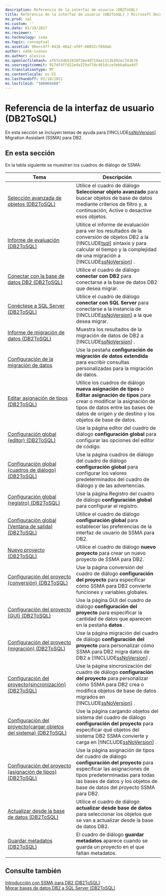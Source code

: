```yaml
---
description: Referencia de la interfaz de usuario (DB2ToSQL)
title: Referencia de la interfaz de usuario (DB2ToSQL) | Microsoft Docs
ms.prod: sql
ms.custom: ''
ms.date: 01/19/2017
ms.reviewer: ''
ms.technology: ssma
ms.topic: conceptual
ms.assetid: 98ecc4ff-9416-48a2-af0f-86852cf69dab
author: nahk-ivanov
ms.author: alexiva
ms.openlocfilehash: af6fe3db52820f36e4d719aa1313b392ec743670
ms.sourcegitcommit: 917df4ffd22e4a229af7dc481dcce3ebba0aa4d7
ms.translationtype: MT
ms.contentlocale: es-ES
ms.lasthandoff: 02/10/2021
ms.locfileid: "100069488"
---
```

# <a name="user-interface-reference-db2tosql"></a>Referencia de la interfaz de usuario (DB2ToSQL)
En esta sección se incluyen temas de ayuda para [!INCLUDE[ssNoVersion](../../includes/ssnoversion-md.md)] Migration Assistant (SSMA) para DB2.  
  
## <a name="in-this-section"></a>En esta sección  
En la tabla siguiente se muestran los cuadros de diálogo de SSMA:  
  
|Tema|Descripción|  
|-|-|  
|[Selección avanzada de objetos &#40;DB2ToSQL&#41;](../../ssma/db2/advanced-object-selection-db2tosql.md)|Utilice el cuadro de diálogo **Seleccionar objeto avanzado** para buscar objetos de base de datos mediante criterios de filtro y, a continuación, Active o desactive esos objetos.|  
|[Informe de evaluación &#40;DB2ToSQL&#41;](../../ssma/db2/assessment-report-db2tosql.md)|Utilice el informe de evaluación para ver los resultados de la conversión de objetos DB2 a la [!INCLUDE[tsql](../../includes/tsql-md.md)] sintaxis y para calcular el tiempo y la complejidad de una migración a [!INCLUDE[ssNoVersion](../../includes/ssnoversion-md.md)] .|  
|[Conectar con la base de datos DB2 &#40;DB2ToSQL&#41;](../../ssma/db2/connecting-to-db2-database-db2tosql.md)|Utilice el cuadro de diálogo **conectar con DB2** para conectarse a la base de datos DB2 que desea migrar.|  
|[Conéctese a SQL Server &#40;DB2ToSQL&#41;](../../ssma/db2/connect-to-sql-server-db2tosql.md)|Utilice el cuadro de diálogo **conectar con SQL Server** para conectarse a la instancia de [!INCLUDE[ssNoVersion](../../includes/ssnoversion-md.md)] a la que desea migrar.|  
|[Informe de migración de datos &#40;DB2ToSQL&#41;](../../ssma/db2/data-migration-report-db2tosql.md)|Muestra los resultados de la migración de datos de DB2 a [!INCLUDE[ssNoVersion](../../includes/ssnoversion-md.md)] .|  
|[Configuración de la migración de datos](./data-migration-settings-db2tosql.md)|Use la pestaña **configuración de migración de datos extendida** para escribir consultas personalizadas para la migración de datos.|  
|[Editar asignación de tipos &#40;DB2ToSQL&#41;](../../ssma/db2/edit-type-mapping-db2tosql.md)|Utilice los cuadros de diálogo **nueva asignación de tipos** o **Editar asignación de tipos** para crear o modificar la asignación de tipos de datos entre las bases de datos de origen y de destino y los objetos de base de datos.|  
|[Configuración global &#40;editor&#41; &#40;DB2ToSQL&#41;](../../ssma/db2/global-settings-editor-db2tosql.md)|Use la página editor del cuadro de diálogo **configuración global** para configurar las opciones del editor de código.|  
|[Configuración global &#40;cuadros de diálogo&#41; &#40;DB2ToSQL&#41;](../../ssma/db2/global-settings-dialogs-db2tosql.md)|Use la página cuadros de diálogo del cuadro de diálogo **configuración global** para configurar los valores predeterminados del cuadro de diálogo y de las advertencias.|  
|[Configuración global &#40;registro&#41; &#40;DB2ToSQL&#41;](../../ssma/db2/global-settings-logging-db2tosql.md)|Use la página Registro del cuadro de diálogo **configuración global** para configurar el registro.|  
|[Configuración global &#40;Ventana de salida&#41; &#40;DB2ToSQL&#41;](../../ssma/db2/global-settings-output-window-db2tosql.md)|Utilice el cuadro de diálogo **configuración global** para establecer las preferencias de la interfaz de usuario de SSMA para DB2.|  
|[Nuevo proyecto &#40;DB2ToSQL&#41;](../../ssma/db2/new-project-db2tosql.md)|Utilice el cuadro de diálogo **nuevo proyecto** para crear un nuevo proyecto de SSMA para DB2.|  
|[Configuración del proyecto &#40;conversión&#41; &#40;DB2ToSQL&#41;](../../ssma/db2/project-settings-conversion-db2tosql.md)|Use la página conversión del cuadro de diálogo **configuración del proyecto** para especificar cómo SSMA para DB2 convierte funciones y variables globales.|  
|[Configuración del proyecto &#40;GUI&#41; &#40;DB2ToSQL&#41;](../../ssma/db2/project-settings-gui-db2tosql.md)|Use la página GUI del cuadro de diálogo **configuración del proyecto** para especificar la cantidad de datos que aparecen en la pestaña **datos** .|  
|[Configuración del proyecto &#40;migración&#41; &#40;DB2ToSQL&#41;](../../ssma/db2/project-settings-migration-db2tosql.md)|Use la página migración del cuadro de diálogo **configuración del proyecto** para personalizar cómo SSMA para DB2 migra datos de DB2 a [!INCLUDE[ssNoVersion](../../includes/ssnoversion-md.md)] .|  
|[Configuración del proyecto&#40;sincronización&#41; &#40;DB2ToSQL&#41;](../../ssma/db2/project-settings-synchronization-db2tosql.md)|Use la página sincronización del cuadro de diálogo **configuración del proyecto** para personalizar cómo SSMA para DB2 crea o modifica objetos de base de datos migrados en [!INCLUDE[ssNoVersion](../../includes/ssnoversion-md.md)] .|  
|[Configuración del proyecto&#40;cargar objetos del sistema&#41; &#40;DB2ToSQL&#41;](../../ssma/db2/project-settings-loading-system-objects-db2tosql.md)|Use la página cargando objetos del sistema del cuadro de diálogo **configuración del proyecto** para especificar qué objetos del sistema DB2 SSMA convierte y carga en [!INCLUDE[ssNoVersion](../../includes/ssnoversion-md.md)] .|  
|[Configuración del proyecto &#40;asignación de tipos&#41; &#40;DB2ToSQL&#41;](../../ssma/db2/project-settings-type-mapping-db2tosql.md)|Use la página asignación de tipos del cuadro de diálogo **configuración del proyecto** para especificar las asignaciones de tipos predeterminadas para todas las bases de datos y los objetos de base de datos del proyecto SSMA para DB2.|  
|[Actualizar desde la base de datos &#40;DB2ToSQL&#41;](../../ssma/db2/refresh-from-database-db2tosql.md)|Utilice el cuadro de diálogo **actualizar desde base de datos** para seleccionar los objetos que se van a actualizar desde la base de datos DB2.|  
|[Guardar metadatos &#40;DB2ToSQL&#41;](../../ssma/db2/save-metadata-db2tosql.md)|El cuadro de diálogo **guardar metadatos** aparece cuando se guarda un proyecto en el que faltan metadatos.|  
  
## <a name="see-also"></a>Consulte también  
[Introducción con SSMA para DB2 &#40;DB2ToSQL&#41;](../../ssma/db2/getting-started-with-ssma-for-db2-db2tosql.md)  
[Migrar bases de datos DB2 a SQL Server &#40;DB2ToSQL&#41;](../../ssma/db2/migrating-db2-databases-to-sql-server-db2tosql.md)  
